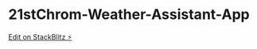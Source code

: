 # 21stChrom-Weather-Assistant-App

[Edit on StackBlitz ⚡️](https://stackblitz.com/edit/react-d3w9ke)
